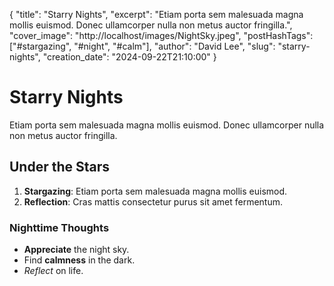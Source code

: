 {
    "title": "Starry Nights",
    "excerpt": "Etiam porta sem malesuada magna mollis euismod. Donec ullamcorper nulla non metus auctor fringilla.",
    "cover_image": "http://localhost/images/NightSky.jpeg",
    "postHashTags": ["#stargazing", "#night", "#calm"],
    "author": "David Lee",
    "slug": "starry-nights",
    "creation_date": "2024-09-22T21:10:00"
}

# Starry Nights

Etiam porta sem malesuada magna mollis euismod. Donec ullamcorper nulla non metus auctor fringilla.

## Under the Stars

1. **Stargazing**: Etiam porta sem malesuada magna mollis euismod.
2. **Reflection**: Cras mattis consectetur purus sit amet fermentum.

### Nighttime Thoughts

- **Appreciate** the night sky.
- Find **calmness** in the dark.
- *Reflect* on life.
